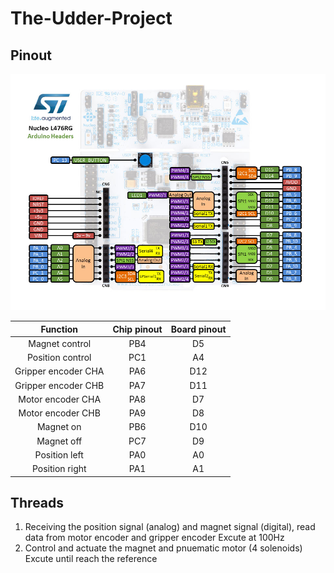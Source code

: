 # The-Udder-Project

## Pinout
![Nucleo L476-RG Pinout](nucleo_l476rg_arduino.png)

| Function | Chip pinout | Board pinout |
| :---: | :---: | :---: |
| Magnet control | PB4 | D5 |
| Position control| PC1 | A4 |
| Gripper encoder CHA | PA6 | D12 |
| Gripper encoder CHB | PA7 | D11 |
| Motor encoder CHA | PA8 | D7 |
| Motor encoder CHB | PA9 | D8 |
| Magnet on | PB6 | D10 |
| Magnet off | PC7 | D9 |
| Position left | PA0 | A0 |
| Position right | PA1 | A1 |

## Threads
1. Receiving the position signal (analog) and magnet signal (digital), read data from motor encoder and gripper encoder
   Excute at 100Hz
2. Control and actuate the magnet and pnuematic motor (4 solenoids)
   Excute until reach the reference
